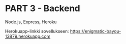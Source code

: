 # PART 3 - Backend

Node.js, Express, Heroku

Herokuapp-linkki sovellukseen: https://enigmatic-bayou-13879.herokuapp.com
